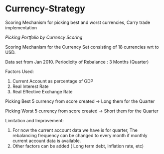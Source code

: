 # Currency-Strategy
Scoring Mechanism for picking best and worst currencies, Carry trade implementation

*Picking Portfolio by Currency Scoring*

Scoring Mechanism for the Currency Set consisting of 18 currencies wrt to USD.

Data set from Jan 2010.
Periodicity of Rebalance : 3 Months (Quarter)

Factors Used:
1) Current Account as percentage of GDP
2) Real Interest Rate
3) Real Effective Exchange Rate

Picking Best 5 currency from score created -> Long them for the Quarter

Picking Worst 5 currency from score created -> Short them for the Quarter

Limitation and Improvement:
1) For now the current account data we have is for quarter, The rebalancing frequency can be changed to every month if monthly current account data is available.
2) Other factors can be added ( Long term debt, Inflation rate, etc)

